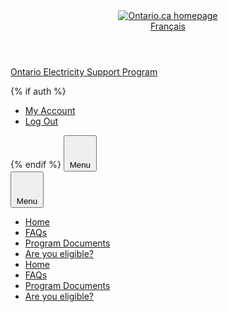 <div class='documentation-only--application'>
    <div class='ontario-header__container'>
        <header class='ontario-application-header ontario-header' id='ontario-header'>
            <div class='ontario-row'>
                <div class='ontario-columns ontario-small-6 ontario-application-header__logo'>
                    <a href='https://www.ontario.ca/page/government-ontario'>
                        <img src='/assets/logos/ontario-logo--desktop.svg' alt='Ontario.ca homepage' role='img' />
                    </a>
                </div>
                <div class='ontario-columns ontario-small-6 ontario-application-header__lang-toggle'>
                    <a href='#' class='ontario-header__language-toggler ontario-header-button ontario-header-button--without-outline'>
                        Français
                    </a>
                </div>
            </div>
        </header>
        <div class='ontario-application-subheader-menu__container'>
            <section class='ontario-application-subheader'>
                <div class='ontario-row'>
                    <div class='ontario-columns ontario-small-12 ontario-application-subheader__container'>
                        <p class='ontario-application-subheader__heading'>
                            <a href='/'>Ontario Electricity Support Program</a>
                        </p>
                        <div class='ontario-application-subheader__menu-container'>
                        {% if auth %}
                            <ul class='ontario-application-subheader__menu '>
                                <li><a href='/account'>My Account</a></li>
                                <li><a href='#'>Log Out</a></li>
                            </ul>
                        {% endif %}
                            <button class='ontario-header__menu-toggler ontario-header-button ontario-header-button--with-outline' id='ontario-header-menu-toggler' aria-controls='ontario-navigation' aria-label='Show navigation menu' type='button'>
                                <svg class='ontario-icon' focusable='false' viewBox='0 0 24 24' preserveAspectRatio='xMidYMid meet'><use xlink:href='#ontario-icon-menu' id="ontario-header-menu-icon"></use></svg>
                                <span>Menu</span>
                            </button>
                        </div>
                    </div>
                </div>
            </section>
            <nav class="ontario-navigation" id="ontario-navigation">
                <button class="ontario-header__menu-toggler ontario-header-button ontario-header-button--with-outline" id="ontario-header-nav-toggler" aria-controls="ontario-navigation" aria-label="Hide navigation menu">
                    <svg class="ontario-icon" focusable="false" viewBox="0 0 24 24" preserveAspectRatio="xMidYMid meet"><use xlink:href="#ontario-icon-close"></use></svg>
                    <span>Menu</span>
                </button>
                <div class="ontario-navigation__container">
                    <ul>
                        <li class="ontario-show-for-small-only"><a href="/landing">Home</a></li>
                        <li class="ontario-show-for-small-only"><a href="/faqs">FAQs</a></li>
                          <li class="ontario-show-for-small-only"><a href="/forms">Program Documents</a></li>
                          <li class="ontario-show-for-small-only"><a href="/eligible">Are you eligible?</a></li>
                          <li><a href="/landing">Home</a></li>
                          <li><a href="/faqs">FAQs</a></li>
                          <li><a href="/forms">Program Documents</a></li>
                          <li><a href="/eligible">Are you eligible?</a></li>
                      </ul>
                </div>
            </nav>
        </div>
    </div>
    <div class='ontario-overlay'></div>
</div>